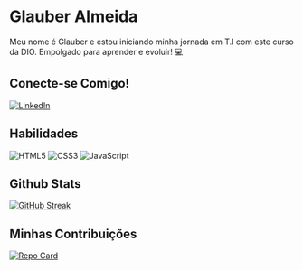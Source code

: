 # Glauber Almeida
Meu nome é Glauber e estou iniciando minha jornada em T.I com este curso da DIO. Empolgado para aprender e evoluir! 💻
## Conecte-se Comigo!
[![LinkedIn](https://img.shields.io/badge/LinkedIn-000?style=for-the-badge&logo=linkedin&logoColor=0E76A8)](https://www.linkedin.com/in/glauberpierre/)

## Habilidades
![HTML5](https://img.shields.io/badge/HTML5-000?style=for-the-badge&logo=html5)
![CSS3](https://img.shields.io/badge/CSS3-000?style=for-the-badge&logo=css3&logoColor=264CE4)
![JavaScript](https://img.shields.io/badge/JavaScript-000?style=for-the-badge&logo=javascript)
## Github Stats
[![GitHub Streak](https://streak-stats.demolab.com/?user=glauber21&theme=bear&background=000&border=30A3DC&dates=FFF)](https://git.io/streak-stats)
## Minhas Contribuições
[![Repo Card](https://github-readme-stats.vercel.app/api/pin/?username=glauber21&repo=dio-lab-open-source&bg_color=000&border_color=30A3DC&show_icons=true&icon_color=30A3DC&title_color=E94D5F&text_color=FFF)](https://github.com/glauber21/dio-lab-open-source)